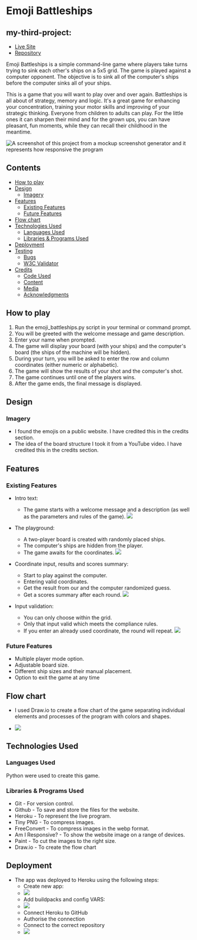 # Emoji Battleships
## my-third-project:
- [Live Site](https://emoji-battleships-5ae2f3e29783.herokuapp.com/)
- [Repository](https://github.com/EMPZsolt/my-third-project)

Emoji Battleships is a simple command-line game where players take turns trying to sink each other's ships on a 5x5 grid. The game is played against a computer opponent. The objective is to sink all of the computer's ships before the computer sinks all of your ships.

This is a game that you will want to play over and over again. Battleships is all about of strategy, memory and logic. It's a great game for enhancing your concentration, training your motor skills and improving of your strategic thinking. Everyone from children to adults can play. For the little ones it can sharpen their mind and for the grown ups, you can have pleasant, fun moments, while they can recall their childhood in the meantime.


![A screenshot of this project from a mockup screenshot generator and it represents how responsive the program](./assets/images/responsive.webp)

## Contents
- [How to play](#how-to-play)
- [Design](#design)
     * [Imagery](#imagery)
- [Features](#features)
     * [Existing Features](#existing-features)
     * [Future Features](#future-features)
- [Flow chart](#flow-chart)
- [Technologies Used](#technologies-used)
     * [Languages Used](#languages-used)
     * [Libraries & Programs Used](#libraries--programs-used)
- [Deployment](#deployment)
- [Testing](#testing)
     * [Bugs](#bugs)
     * [W3C Validator](#w3c-validator)
- [Credits](#credits)
     * [Code Used](#code-used)
     * [Content](#content)
     * [Media](#media)
     * [Acknowledgments](#acknowledgments)

## How to play
1. Run the emoji_battleships.py script in your terminal or command prompt.
2. You will be greeted with the welcome message and game description.
3. Enter your name when prompted.
4. The game will display your board (with your ships) and the computer's board (the ships of the machine will be hidden).
5. During your turn, you will be asked to enter the row and column coordinates (either numeric or alphabetic).
6. The game will show the results of your shot and the computer's shot.
7. The game continues until one of the players wins.
8. After the game ends, the final message is displayed.

## Design
### Imagery
- I found the emojis on a public website. I have credited this in the credits section.
- The idea of the board structure I took it from a YouTube video. I have credited this in the credits section.

## Features
### Existing Features
- Intro text:
     - The game starts with a welcome message and a description (as well as the parameters and rules of the game).
     ![](assets/images/intro.webp)
     
- The playground:    
     - A two-player board is created with randomly placed ships.
     - The computer's ships are hidden from the player.
     - The game awaits for the coordinates.
     ![](assets/images/boards.webp)

- Coordinate input, results and scores summary:
     - Start to play against the computer.
     - Entering valid coordinates.
     - Get the result from our and the computer randomized guess.
     - Get a scores summary after each round.
     ![](assets/images/guess-score_summary.webp)

- Input validation:
     - You can only choose within the grid.
     - Only that input valid which meets the compliance rules.
     - If you enter an already used coordinate, the round will repeat.
     ![](assets/images/errors.webp)

### Future Features
- Multiple player mode option.
- Adjustable board size.
- Different ship sizes and their manual placement.
- Option to exit the game at any time

## Flow chart
- I used Draw.io to create a flow chart of the game separating individual elements and processes of the program with colors and shapes. 

- ![](assets/images/flow_chart.webp)

## Technologies Used
### Languages Used
Python were used to create this game.
### Libraries & Programs Used
- Git - For version control.
- Github - To save and store the files for the website.
- Heroku - To represent the live program.
- Tiny PNG - To compress images.
- FreeConvert - To compress images in the webp format.
- Am I Responsive? - To show the website image on a range of devices.
- Paint - To cut the images to the right size.
- Draw.io - To create the flow chart

## Deployment
- The app was deployed to Heroku using the following steps:
     - Create new app:
     - ![](assets/images/heroku_create.webp)
     - Add buildpacks and config VARS:
     - ![](assets/images/heroku_vars_buildpacks.webp)
     - Connect Heroku to GitHub
     - Authorise the connection
     - Connect to the correct repository
     - ![](assets/images/heroku_deployment.webp)
     
